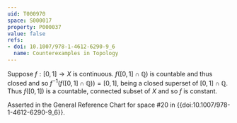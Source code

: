 ```yaml
---
uid: T000970
space: S000017
property: P000037
value: false
refs:
- doi: 10.1007/978-1-4612-6290-9_6
  name: Counterexamples in Topology
---
```


Suppose $f: [0,1] \rightarrow X$ is continuous. $f([0,1] \cap \mathbb{Q})$ is countable and thus closed and so $f^{-1}(f([0,1] \cap \mathbb{Q})) = [0,1]$, being a closed superset of $[0,1] \cap \mathbb{Q}$. Thus $f([0,1])$ is a countable, connected subset of $X$ and so $f$ is constant.

Asserted in the General Reference Chart for space #20 in
{{doi:10.1007/978-1-4612-6290-9_6}}.
